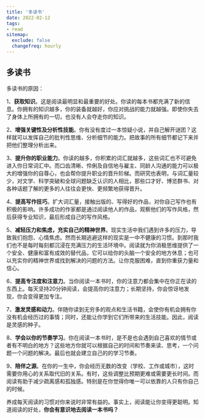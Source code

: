 ```yaml
---
title: '多读书'
date: 2022-02-12
tags:
- read
sitemap:
  exclude: false
  changefreq: hourly
---
```


## 多读书

多读书的原因：

1、**获取知识**。这是阅读最明显和最重要的好处。你读的每本书都充满了新的信息。你拥有的知识越多，你的装备就越好，你应对挑战的能力就越强。即使你失去了身体上所拥有的一切，也没有人会夺走你的知识。


2、**增强关键性及分析性技能**。你有没有度过一本惊疑小说，并自己解开谜团？这样就可以发挥自己的批判性思维、分析细节的能力。把故事的所有细节都记下来并把他们整理分析出来。

3、**提升你的职业能力**。你读的越多，你积累的词汇就越多，这些词汇也不可避免进入你日常词汇中。而口齿清晰、伶俐及自信地与雇主、同龄人沟通的能力可以极大的增强你的自尊心，也会帮你提升职业的晋升阶梯。而研究也表明，与词汇量较少，对文学、科学突破和全球问题缺乏认识的人相比，那些口才好、博览群书、对各种话题了解的更多的人往往会更快、更频繁地获得晋升。

4、**提高写作技巧**。扩大词汇量，接触出版的、写得好的作品，对你自己写作也有积极的影响。许多成功的作家都是通过阅读他人的作品，观察他们的写作风格，然后获得专业知识，最后形成自己的写作风格。

5、**减轻压力和焦虑，充实自己的精神世界**。现实生活中我们遇到许多的压力，导致我们抱怨、心情焦虑。然而长期逃避这样的现实是一中不健康的习惯。到那时我们也不是每时每刻都沉浸在充满压力的生活环境中。阅读就为你消极思维提供了一个安全、健康和富有成效的替代品，它可以给你的头脑一个安全的地方休息；也可以充实你的精神世界或找到解决的问题的方法。让你克服困难，直到你重获力量和信心。

6、**提高专注度和注意力**。当你阅读一本书时，你的注意力都会集中在你正在读的东西上。每天坚持20分钟阅读，会提高你的注意力；长期坚持，你会惊讶地发现，你会变得更加专注。

7、**激发灵感和动力**。伴随你读到无穷多的观点和生活书籍，会使你有机会拥有你没有机会经历过的事情；同时，还能让你学到它们所带来的生活技能。因此，阅读是灵感的种子。

8、**学会以你的节奏学习**。你在阅读一本书时，是不是也会遇到自己喜欢的情节或者有不明白的地方？这些地方你就可以根据自己的时间和节奏来读、思考，一个问题一个问题的解决。最后也就会建立自己的的学习节奏。

9、**陪伴之源**。在你的一生中，你会经历无数的改变（学校、工作或城市），这时需要你用心的关系取代旧的关系。有时，这些调整比预期更难或需要更长时间。而阅读有助于减少疏离感和孤独感。特别是在你觉得你唯一可以依靠的人只有你自己的时候。

养成每天阅读的习惯对你来说时非常有益的。事实上，阅读能让你变得更聪明。知道阅读的好处，**你会有意识地去阅读一本书吗？**

